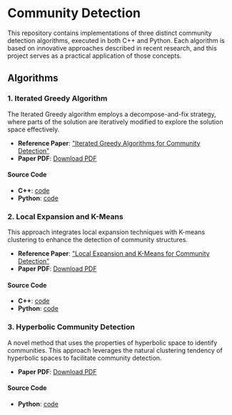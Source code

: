 # Community Detection

This repository contains implementations of three distinct community detection algorithms, executed in both C++ and Python. Each algorithm is based on innovative approaches described in recent research, and this project serves as a practical application of those concepts.

## Algorithms

### 1. Iterated Greedy Algorithm

The Iterated Greedy algorithm employs a decompose-and-fix strategy, where parts of the solution are iteratively modified to explore the solution space effectively.

-   **Reference Paper**: ["Iterated Greedy Algorithms for Community Detection"](https://doi.org/10.1016/j.future.2018.06.010)
-   **Paper PDF**: [Download PDF](./1-Iterative-Greedy/paper/)

#### Source Code

-   **C++**: [code](./1-Iterative-Greedy/c++/)
-   **Python**: [code](./1-Iterative-Greedy/python/)

### 2. Local Expansion and K-Means

This approach integrates local expansion techniques with K-means clustering to enhance the detection of community structures.

-   **Reference Paper**: ["Local Expansion and K-Means for Community Detection"](https://doi.org/10.14311/NNW.2016.26.034)
-   **Paper PDF**: [Download PDF](./2-local-expansion-kmeans/paper/)

#### Source Code

-   **C++**: [code](./2-local-expansion-kmeans/c++/)
-   **Python**: [code](./2-local-expansion-kmeans/python/)

### 3. Hyperbolic Community Detection

A novel method that uses the properties of hyperbolic space to identify communities. This approach leverages the natural clustering tendency of hyperbolic spaces to facilitate community detection.

-   **Paper PDF**: [Download PDF](./3-hyperbolic-community-detection/paper/)

#### Source Code

-   **Python**: [code](./3-hyperbolic-community-detection/)
